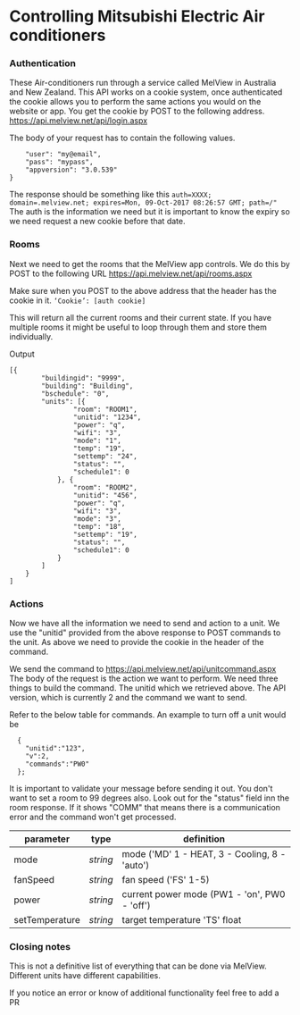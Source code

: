 # Controlling Mitsubishi Electric Air conditioners

### Authentication
These Air-conditioners run through a service called MelView in Australia and New Zealand.
This API works on a cookie system, once authenticated the cookie allows you to perform the same actions you would on the website or app.
You get the cookie by POST to the following address.
https://api.melview.net/api/login.aspx

The body of your request has to contain the following values.
```{
	"user": "my@email",
	"pass": "mypass",
	"appversion": "3.0.539"
}
```
The response should be something like this
`auth=XXXX; domain=.melview.net; expires=Mon, 09-Oct-2017 08:26:57 GMT; path=/"`
The auth is the information we need but it is important to know the expiry so we need request a new cookie before that date.

### Rooms
Next we need to get the rooms that the MelView app controls.
We do this by POST to the following URL
https://api.melview.net/api/rooms.aspx

Make sure when you POST to the above address that the header has the cookie in it.
`‘Cookie’: [auth cookie]`

This will return all the current rooms and their current state.
If you have multiple rooms it might be useful to loop through them and store them individually.

Output
``` 
[{
		"buildingid": "9999",
		"building": "Building",
		"bschedule": "0",
		"units": [{
				"room": "ROOM1",
				"unitid": "1234",
				"power": "q",
				"wifi": "3",
				"mode": "1",
				"temp": "19",
				"settemp": "24",
				"status": "",
				"schedule1": 0
			}, {
				"room": "ROOM2",
				"unitid": "456",
				"power": "q",
				"wifi": "3",
				"mode": "3",
				"temp": "18",
				"settemp": "19",
				"status": "",
				"schedule1": 0
			}
		]
	}
]
```
### Actions

Now we have all the information we need to send and action to a unit.
We use the "unitid" provided from the above response to POST commands to the unit.
As above we need to provide the cookie in the header of the command.

We send the command to https://api.melview.net/api/unitcommand.aspx
The body of the request is the action we want to perform.
We need three things to build the command.
The unitid which we retrieved above. The API version, which is currently 2 and the command we want to send.

Refer to the below table for commands.
An example to turn off a unit would be
```
  {
    "unitid":"123",
    "v":2,
    "commands":"PW0"
  };
```
It is important to validate your message before sending it out. 
You don't want to set a room to 99 degrees also. Look out for the "status" field inn the room response.
If it shows "COMM" that means there is a communication error and the command won't get processed.

| parameter | type | definition |
|---|---|---|
| mode | *string* |  mode ('MD' 1 - HEAT, 3 - Cooling, 8 - 'auto') |
| fanSpeed | *string* |  fan speed ('FS' 1-5)|
| power | *string* | current power mode (PW1 - 'on', PW0 - 'off') |
| setTemperature | *string* | target temperature 'TS' float |

### Closing notes
This is not a definitive list of everything that can be done via MelView.
Different units have different capabilities.

If you notice an error or know of additional functionality feel free to add a PR
